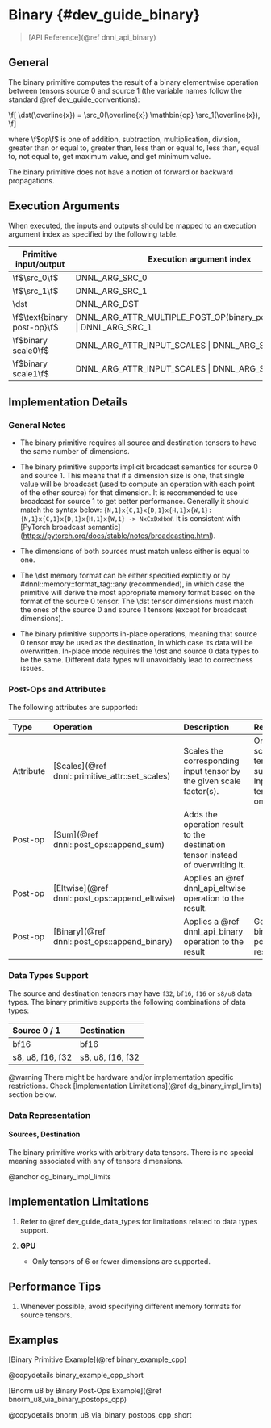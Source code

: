 Binary {#dev_guide_binary}
====================

>
> [API Reference](@ref dnnl_api_binary)
>

## General

The binary primitive computes the result of a binary elementwise operation
between tensors source 0 and source 1 (the variable names follow the standard
@ref dev_guide_conventions):

\f[
    \dst(\overline{x}) =
        \src_0(\overline{x}) \mathbin{op} \src_1(\overline{x}),
\f]

where \f$op\f$ is one of addition, subtraction, multiplication, division, 
greater than or equal to, greater than, less than or equal to, less than, 
equal to, not equal to, get maximum value, and get minimum value.

The binary primitive does not have a notion of forward or backward propagations.

## Execution Arguments

When executed, the inputs and outputs should be mapped to an execution
argument index as specified by the following table.

| Primitive input/output      | Execution argument index                                                  |
| ---                         | ---                                                                       |
| \f$\src_0\f$                | DNNL_ARG_SRC_0                                                            |
| \f$\src_1\f$                | DNNL_ARG_SRC_1                                                            |
| \dst                        | DNNL_ARG_DST                                                              |
| \f$\text{binary post-op}\f$ | DNNL_ARG_ATTR_MULTIPLE_POST_OP(binary_post_op_position) \| DNNL_ARG_SRC_1 |
| \f$binary scale0\f$         | DNNL_ARG_ATTR_INPUT_SCALES \| DNNL_ARG_SRC_0                              |
| \f$binary scale1\f$         | DNNL_ARG_ATTR_INPUT_SCALES \| DNNL_ARG_SRC_1                              |

## Implementation Details

### General Notes

 * The binary primitive requires all source and destination tensors to have the
   same number of dimensions.

 * The binary primitive supports implicit broadcast semantics for source 0 and 
   source 1. This means that if a dimension size is one, that single value 
   will be broadcast (used to compute an operation with each point of the other 
   source) for that dimension. It is recommended to use broadcast for source 1 
   to get better performance. Generally it should match the syntax below:
   `{N,1}x{C,1}x{D,1}x{H,1}x{W,1}:{N,1}x{C,1}x{D,1}x{H,1}x{W,1} -> NxCxDxHxW`.
   It is consistent with [PyTorch broadcast semantic]
   (https://pytorch.org/docs/stable/notes/broadcasting.html).

 * The dimensions of both sources must match unless either is equal to one.

 * The \dst memory format can be either specified explicitly or by
   #dnnl::memory::format_tag::any (recommended), in which case the primitive
   will derive the most appropriate memory format based on the format of the
   source 0 tensor. The \dst tensor dimensions must match the ones of the
   source 0 and source 1 tensors (except for broadcast dimensions).

 * The binary primitive supports in-place operations, meaning that source 0
   tensor may be used as the destination, in which case its data will
   be overwritten. In-place mode requires the \dst and source 0 data types to be
   the same. Different data types will unavoidably lead to correctness issues.

### Post-Ops and Attributes

The following attributes are supported:

| Type      | Operation                                       | Description                                                                    | Restrictions
| :--       | :--                                             | :--                                                                            | :--
| Attribute | [Scales](@ref dnnl::primitive_attr::set_scales) | Scales the corresponding input tensor by the given scale factor(s).            | Only one scale per tensor is supported. Input tensors only. |
| Post-op   | [Sum](@ref dnnl::post_ops::append_sum)          | Adds the operation result to the destination tensor instead of overwriting it. |                                                             |
| Post-op   | [Eltwise](@ref dnnl::post_ops::append_eltwise)  | Applies an @ref dnnl_api_eltwise operation to the result.                      |                                                             |
| Post-op   | [Binary](@ref dnnl::post_ops::append_binary)    | Applies a @ref dnnl_api_binary operation to the result                         | General binary post-op restrictions                         |

### Data Types Support

The source and destination tensors may have `f32`, `bf16`, `f16` or `s8/u8`
data types.
The binary primitive supports the following combinations of data types:

| Source 0 / 1         | Destination
| :--                  | :--
| bf16                 | bf16
| s8, u8, f16, f32     | s8, u8, f16, f32

@warning
    There might be hardware and/or implementation specific restrictions.
    Check [Implementation Limitations](@ref dg_binary_impl_limits) section
    below.

### Data Representation

#### Sources, Destination

The binary primitive works with arbitrary data tensors. There is no special
meaning associated with any of tensors dimensions.

@anchor dg_binary_impl_limits
## Implementation Limitations

1. Refer to @ref dev_guide_data_types for limitations related to data types
   support.

2. **GPU**
   - Only tensors of 6 or fewer dimensions are supported.

## Performance Tips

1. Whenever possible, avoid specifying different memory formats for source
   tensors.

## Examples

[Binary Primitive Example](@ref binary_example_cpp)
 
@copydetails binary_example_cpp_short

[Bnorm u8 by Binary Post-Ops Example](@ref bnorm_u8_via_binary_postops_cpp) 

@copydetails bnorm_u8_via_binary_postops_cpp_short

